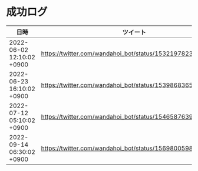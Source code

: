 # 成功ログ

| 日時 | ツイート |
| ------ | ------ |
| 2022-06-02 12:10:02 +0900 | https://twitter.com/wandahoi_bot/status/1532197823394983937 |
| 2022-06-23 16:10:02 +0900 | https://twitter.com/wandahoi_bot/status/1539868365300281344 |
| 2022-07-12 05:10:02 +0900 | https://twitter.com/wandahoi_bot/status/1546587639079309313 |
| 2022-09-14 06:30:02 +0900 | https://twitter.com/wandahoi_bot/status/1569800598614343681 |
